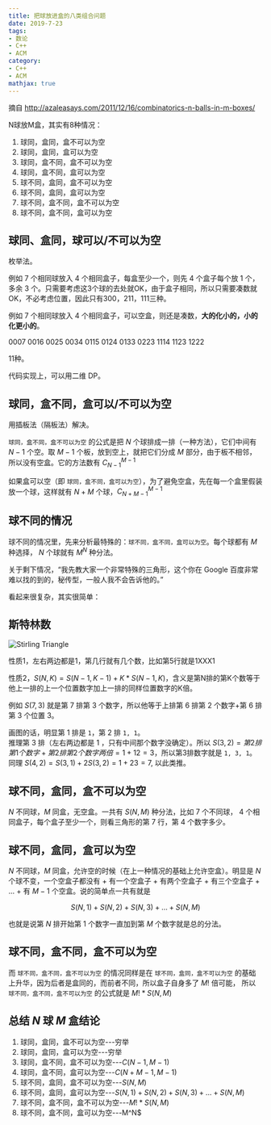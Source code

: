 ```yaml
---
title: 把球放进盒的八类组合问题
date: 2019-7-23
tags:
- 数论
- C++
- ACM
category:
- C++
- ACM
mathjax: true
---
```


摘自 http://azaleasays.com/2011/12/16/combinatorics-n-balls-in-m-boxes/

N球放M盒，其实有8种情况：

1. 球同，盒同，盒不可以为空
2. 球同，盒同，盒可以为空
3. 球同，盒不同，盒不可以为空
4. 球同，盒不同，盒可以为空
5. 球不同，盒同，盒不可以为空
6. 球不同，盒同，盒可以为空
7. 球不同，盒不同，盒不可以为空
8. 球不同，盒不同，盒可以为空

## 球同、盒同，球可以/不可以为空

枚举法。

例如 7 个相同球放入 4 个相同盒子，每盒至少一个，则先 4 个盒子每个放 1 个，多余 3 个。只需要考虑这3个球的去处就OK，由于盒子相同，所以只需要凑数就OK，不必考虑位置，因此只有300，211，111三种。

例如 7 个相同球放入 4 个相同盒子，可以空盒，则还是凑数，**大的化小的，小的化更小的**。

0007 0016 0025 0034 0115 0124 0133 0223 1114 1123 1222

11种。

代码实现上，可以用二维 DP。

## 球同，盒不同，盒可以/不可以为空

用插板法（隔板法）解决。

`球同，盒不同，盒不可以为空` 的公式是把 $N$ 个球排成一排（一种方法），它们中间有 $N-1$ 个空。取 $M-1$ 个板，放到空上，就把它们分成 $M$ 部分，由于板不相邻，所以没有空盒。它的方法数有 $C_{N-1}^{M-1}$

如果盒可以空（即 `球同，盒不同，盒可以为空`），为了避免空盒，先在每一个盒里假装放一个球，这样就有 $N+M$ 个球，$C_{N+M-1}^{M-1}$

## 球不同的情况

球不同的情况里，先来分析最特殊的：`球不同，盒不同，盒可以为空`。每个球都有 $M$ 种选择， $N$ 个球就有 $M^N$ 种分法。

关于剩下情况，“我先教大家一个非常特殊的三角形，这个你在 Google 百度非常难以找的到的，秘传型，一般人我不会告诉他的。”

看起来很复杂，其实很简单：

## 斯特林数

![Stirling Triangle](http://azaleasays.com/images/2011/12/triangle.jpg)

性质1，左右两边都是1，第几行就有几个数，比如第5行就是1XXX1

性质2，$S(N, K) = S(N-1, K-1) + K * S(N-1, K)$，含义是第N排的第K个数等于他上一排的上一个位置数字加上一排的同样位置数字的K倍。

例如 $S(7, 3)$ 就是第 7 排第 3 个数字，所以他等于上排第 6 排第 2 个数字+第 6 排第 3 个位置 3。  

画图的话，明显第 1 排是 `1`，第 2 排 `1, 1`。  
推理第 3 排（左右两边都是 1 ，只有中间那个数字没确定）。所以 $S(3, 2) = 第2排第1个数字+第2排第2个数字两倍 = 1+12 = 3$，所以第3排数字就是 `1, 3, 1`。  
同理 $S(4, 2) = S(3, 1) + 2S(3, 2) = 1+23 = 7$, 以此类推。

## 球不同，盒同，盒不可以为空

$N$ 不同球，$M$ 同盒，无空盒。一共有 $S(N, M)$ 种分法，比如 7 个不同球， 4 个相同盒子，每个盒子至少一个，则看三角形的第 7 行，第 4 个数字多少。

## 球不同，盒同，盒可以为空

$N$ 不同球，$M$ 同盒，允许空的时候（在上一种情况的基础上允许空盒）。明显是 $N$ 个球不变，一个空盒子都没有 + 有一个空盒子 + 有两个空盒子 + 有三个空盒子 + ... + 有 $M-1$ 个空盒。说的简单点一共有就是

$$S(N, 1) + S(N, 2) + S(N, 3) + … + S(N, M)$$

也就是说第 $N$ 排开始第 1 个数字一直加到第 $M$ 个数字就是总的分法。

## 球不同，盒不同，盒不可以为空

而 `球不同，盒不同，盒不可以为空` 的情况同样是在 `球不同，盒同，盒不可以为空` 的基础上升华，因为后者是盒同的，而前者不同，所以盒子自身多了 $M!$ 倍可能， 所以 `球不同，盒不同，盒不可以为空` 的公式就是 $M! * S(N, M)$

## 总结 $N$ 球 $M$ 盒结论

1. 球同，盒同，盒不可以为空---穷举  
2. 球同，盒同，盒可以为空---穷举  
3. 球同，盒不同，盒不可以为空---$C(N-1, M-1)$
4. 球同，盒不同，盒可以为空---$C(N+M-1, M-1)$  
5. 球不同，盒同，盒不可以为空---$S(N, M)$  
6. 球不同，盒同，盒可以为空---$S(N, 1) + S(N, 2) + S(N, 3) + … + S(N, M)$  
7. 球不同，盒不同，盒不可以为空---$M! * S(N, M)$  
8. 球不同，盒不同，盒可以为空---M^N$  
